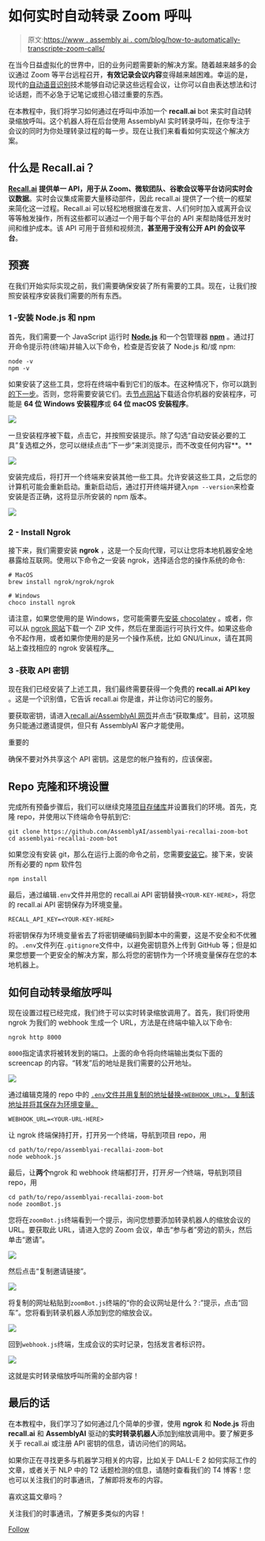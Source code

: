# 如何实时自动转录 Zoom 呼叫

> 原文:[https://www . assembly ai . com/blog/how-to-automatically-transcripte-zoom-calls/](https://www.assemblyai.com/blog/how-to-automatically-transcribe-zoom-calls/)

在当今日益虚拟化的世界中，旧的业务问题需要新的解决方案。随着越来越多的会议通过 Zoom 等平台远程召开，**有效记录会议内容**变得越来越困难。幸运的是，现代的[自动语音识别](https://www.assemblyai.com/blog/what-is-asr/)技术能够自动记录这些远程会议，让你可以自由表达想法和讨论话题，而不必急于记笔记或担心错过重要的东西。

在本教程中，我们将学习如何通过在呼叫中添加一个 **recall.ai** bot 来实时自动转录缩放呼叫。这个机器人将在后台使用 AssemblyAI 实时转录呼叫，在你专注于会议的同时为你处理转录过程的每一步。现在让我们来看看如何实现这个解决方案。

## 什么是 Recall.ai？

[**Recall.ai**](https://www.recall.ai/) **提供单一 API，用于从 Zoom、微软团队、谷歌会议等平台访问实时会议数据**。实时会议集成需要大量移动部件，因此 recall.ai 提供了一个统一的框架来简化这一过程。Recall.ai 可以轻松地根据谁在发言、人们何时加入或离开会议等等触发操作，所有这些都可以通过一个用于每个平台的 API 来帮助降低开发时间和维护成本。该 API 可用于音频和视频流，**甚至用于没有公开 API 的会议平台**。

## 预赛

在我们开始实际实现之前，我们需要确保安装了所有需要的工具。现在，让我们按照安装程序安装我们需要的所有东西。

### 1 -安装 Node.js 和 npm

首先，我们需要一个 JavaScript 运行时 **[Node.js](https://en.wikipedia.org/wiki/Node.js)** 和一个包管理器 **[npm](https://en.wikipedia.org/wiki/Npm_(software))** 。通过打开命令提示符(终端)并输入以下命令，检查是否安装了 Node.js 和/或 npm:

```
node -v
npm -v
```

如果安装了这些工具，您将在终端中看到它们的版本。在这种情况下，你可以跳到[的下一步](#2install-ngrok)。否则，您将需要安装它们。去[节点网站](https://nodejs.org/en/download/)下载适合你机器的安装程序，可能是 **64 位 Windows 安装程序**或 **64 位 macOS 安装程序**。

![](../Images/b03f2ac1ee85dcf485aa48989daf8bfd.png)

一旦安装程序被下载，点击它，并按照安装提示。除了勾选“自动安装必要的工具”复选框之外，您可以继续点击“下一步”来浏览提示，而不改变任何内容**。**

![](../Images/b097e25d767f954c4405719b5b4f3d6a.png)

安装完成后，将打开一个终端来安装其他一些工具。允许安装这些工具，之后您的计算机可能会重新启动。重新启动后，通过打开终端并键入`npm --version`来检查安装是否正确，这将显示所安装的 npm 版本。

![](../Images/b8a1ad130b45eb40cd37d179df06d568.png)

### 2 - Install Ngrok

接下来，我们需要安装 **ngrok** ，这是一个反向代理，可以让您将本地机器安全地暴露给互联网。使用以下命令之一安装 ngrok，选择适合您的操作系统的命令:

```
# MacOS
brew install ngrok/ngrok/ngrok

# Windows
choco install ngrok
```

请注意，如果您使用的是 Windows，您可能需要先[安装 chocolatey](https://chocolatey.org/install) 。或者，你可以从 [ngrok 网站](https://ngrok.com/download)下载一个 ZIP 文件，然后在里面运行可执行文件。如果这些命令不起作用，或者如果你使用的是另一个操作系统，比如 GNU/Linux，请在其网站上查找相应的 ngrok 安装程序[。](https://ngrok.com/download)

### 3 -获取 API 密钥

现在我们已经安装了上述工具，我们最终需要获得一个免费的 **recall.ai API key** 。这是一个识别值，它告诉 recall.ai 你是谁，并让你访问它的服务。

要获取密钥，请进入[recall.ai/AssemblyAI 网页](https://www.recall.ai/assemblyai)并点击“获取集成”。目前，这项服务只能通过邀请提供，但只有 AssemblyAI 客户才能使用。

重要的

确保不要对外共享这个 API 密钥。这是您的帐户独有的，应该保密。

## Repo 克隆和环境设置

完成所有预备步骤后，我们可以继续克隆[项目存储库](https://github.com/AssemblyAI/assemblyai-recallai-zoom-bot)并设置我们的环境。首先，克隆 repo，并使用以下终端命令导航到它:

```
git clone https://github.com/AssemblyAI/assemblyai-recallai-zoom-bot
cd assemblyai-recallai-zoom-bot
```

如果您没有安装 git，那么在运行上面的命令之前，您需要[安装它](https://git-scm.com/downloads)。接下来，安装所有必要的 npm 软件包

```
npm install
```

最后，通过编辑`.env`文件并用您的 recall.ai API 密钥替换`<YOUR-KEY-HERE>`，将您的 recall.ai API 密钥保存为环境变量。

```
RECALL_API_KEY=<YOUR-KEY-HERE> 
```

将密钥保存为环境变量省去了将密钥硬编码到脚本中的需要，这是不安全和不优雅的。`.env`文件列在`.gitignore`文件中，以避免密钥意外上传到 GitHub 等；但是如果您想要一个更安全的解决方案，那么将您的密钥作为一个环境变量保存在您的本地机器上。

## 如何自动转录缩放呼叫

现在设置过程已经完成，我们终于可以实时转录缩放调用了。首先，我们将使用 ngrok 为我们的 webhook 生成一个 URL，方法是在终端中输入以下命令:

```
ngrok http 8000
```

`8000`指定请求将被转发到的端口。上面的命令将向终端输出类似下面的 screencap 的内容。“转发”后的地址是我们需要的公开地址。

![](../Images/d5d2144491fc2884367d8f5f0cdfd7fa.png)

通过编辑克隆的 repo 中的 [`.env`文件并用复制的地址替换`<WEBHOOK_URL>`，复制该地址并将其保存为环境变量。](https://github.com/AssemblyAI/assemblyai-recallai-zoom-bot/blob/main/.env)

```
WEBHOOK_URL=<YOUR-URL-HERE> 
```

让 ngrok 终端保持打开，打开另一个终端，导航到项目 repo，用

```
cd path/to/repo/assemblyai-recallai-zoom-bot
node webhook.js
```

最后，让**两个**ngrok 和 webhook 终端都打开，打开*另一个*终端，导航到项目 repo，用

```
cd path/to/repo/assemblyai-recallai-zoom-bot
node zoomBot.js
```

您将在`zoomBot.js`终端看到一个提示，询问您想要添加转录机器人的缩放会议的 URL。要获取此 URL，请进入您的 Zoom 会议，单击“参与者”旁边的箭头，然后单击“邀请”。

![](../Images/2a67e43d8a6f80ed505098d8ef0a5523.png)

然后点击“复制邀请链接”。

![](../Images/5f5827a34fb6e648cf6b19e2f4deeadd.png)

将复制的网址粘贴到`zoomBot.js`终端的“你的会议网址是什么？:”提示，点击“回车”。您将看到转录机器人添加到您的缩放会议。

![](../Images/622c06f7bdbcb2189c4b626e81eb6cc7.png)

回到`webhook.js`终端，生成会议的实时记录，包括发言者标识符。

![](../Images/b910aa5d13878396883bf714c94ff37e.png)

这就是实时转录缩放呼叫所需的全部内容！

## 最后的话

在本教程中，我们学习了如何通过几个简单的步骤，使用 **ngrok** 和 **Node.js** 将由 **recall.ai** 和 **AssemblyAI** 驱动的**实时转录机器人**添加到缩放调用中。要了解更多关于 recall.ai 或注册 API 密钥的信息，请访问他们的网站。

如果你正在寻找更多与机器学习相关的内容，比如关于 DALL-E 2 如何实际工作的文章，或者关于 NLP 中的 T2 话题检测的信息，请随时查看我们的 T4 博客！您也可以关注我们的时事通讯，了解即将发布的内容。

喜欢这篇文章吗？

关注我们的时事通讯，了解更多类似的内容！

[Follow](https://assemblyai.us17.list-manage.com/subscribe?u=cb9db7b18b274c2d402a56c5f&id=2116bf7c68)